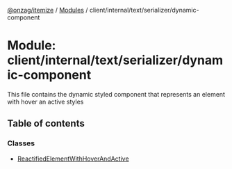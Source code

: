 [@onzag/itemize](../README.md) / [Modules](../modules.md) / client/internal/text/serializer/dynamic-component

# Module: client/internal/text/serializer/dynamic-component

This file contains the dynamic styled component that represents an element with hover
an active styles

## Table of contents

### Classes

- [ReactifiedElementWithHoverAndActive](../classes/client_internal_text_serializer_dynamic_component.ReactifiedElementWithHoverAndActive.md)
